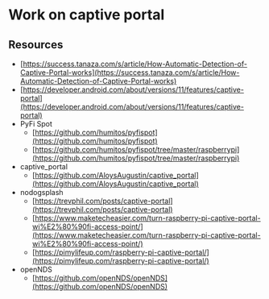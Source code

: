 # Work on captive portal

## Resources

* [https://success.tanaza.com/s/article/How-Automatic-Detection-of-Captive-Portal-works](https://success.tanaza.com/s/article/How-Automatic-Detection-of-Captive-Portal-works)
* [https://developer.android.com/about/versions/11/features/captive-portal](https://developer.android.com/about/versions/11/features/captive-portal)
*  PyFi Spot
    - [https://github.com/humitos/pyfispot](https://github.com/humitos/pyfispot)
    - [https://github.com/humitos/pyfispot/tree/master/raspberrypi](https://github.com/humitos/pyfispot/tree/master/raspberrypi)
* captive_portal
    - [https://github.com/AloysAugustin/captive_portal](https://github.com/AloysAugustin/captive_portal)
* nodogsplash
    - [https://trevphil.com/posts/captive-portal](https://trevphil.com/posts/captive-portal)
    - [https://www.maketecheasier.com/turn-raspberry-pi-captive-portal-wi%E2%80%90fi-access-point/](https://www.maketecheasier.com/turn-raspberry-pi-captive-portal-wi%E2%80%90fi-access-point/)
    - [https://pimylifeup.com/raspberry-pi-captive-portal/](https://pimylifeup.com/raspberry-pi-captive-portal/)
* openNDS 
    - [https://github.com/openNDS/openNDS](https://github.com/openNDS/openNDS)


